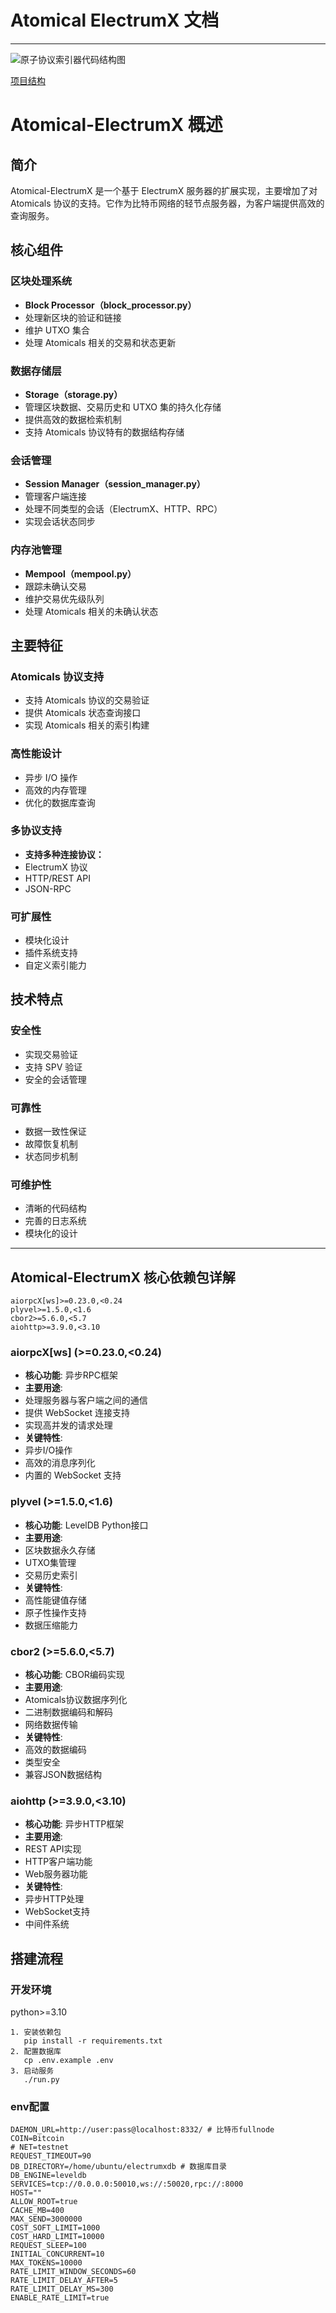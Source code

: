 # Atomical ElectrumX  文档
---
![原子协议索引器代码结构图](./img/原子协议索引器代码结构图.png)

[项目结构](./nav.md)
# Atomical-ElectrumX 概述

## 简介
Atomical-ElectrumX 是一个基于 ElectrumX 服务器的扩展实现，主要增加了对 Atomicals 协议的支持。它作为比特币网络的轻节点服务器，为客户端提供高效的查询服务。

## 核心组件

### 区块处理系统
- **Block Processor（block_processor.py）**
 - 处理新区块的验证和链接
 - 维护 UTXO 集合
 - 处理 Atomicals 相关的交易和状态更新

### 数据存储层
- **Storage（storage.py）**
 - 管理区块数据、交易历史和 UTXO 集的持久化存储
 - 提供高效的数据检索机制
 - 支持 Atomicals 协议特有的数据结构存储

### 会话管理
- **Session Manager（session_manager.py）**
 - 管理客户端连接
 - 处理不同类型的会话（ElectrumX、HTTP、RPC）
 - 实现会话状态同步

### 内存池管理
- **Mempool（mempool.py）**
 - 跟踪未确认交易
 - 维护交易优先级队列
 - 处理 Atomicals 相关的未确认状态

## 主要特征

### Atomicals 协议支持
- 支持 Atomicals 协议的交易验证
- 提供 Atomicals 状态查询接口
- 实现 Atomicals 相关的索引构建

### 高性能设计
- 异步 I/O 操作
- 高效的内存管理
- 优化的数据库查询

### 多协议支持
- **支持多种连接协议：**
 - ElectrumX 协议
 - HTTP/REST API
 - JSON-RPC

### 可扩展性
- 模块化设计
- 插件系统支持
- 自定义索引能力

## 技术特点

### 安全性
- 实现交易验证
- 支持 SPV 验证
- 安全的会话管理

### 可靠性
- 数据一致性保证
- 故障恢复机制
- 状态同步机制

### 可维护性
- 清晰的代码结构
- 完善的日志系统
- 模块化的设计
---
## Atomical-ElectrumX 核心依赖包详解

```
aiorpcX[ws]>=0.23.0,<0.24
plyvel>=1.5.0,<1.6
cbor2>=5.6.0,<5.7
aiohttp>=3.9.0,<3.10

```

### aiorpcX[ws] (>=0.23.0,<0.24)
- **核心功能**: 异步RPC框架
- **主要用途**:
 - 处理服务器与客户端之间的通信
 - 提供 WebSocket 连接支持
 - 实现高并发的请求处理
- **关键特性**:
 - 异步I/O操作
 - 高效的消息序列化
 - 内置的 WebSocket 支持

### plyvel (>=1.5.0,<1.6)
- **核心功能**: LevelDB Python接口
- **主要用途**:
 - 区块数据永久存储
 - UTXO集管理
 - 交易历史索引
- **关键特性**:
 - 高性能键值存储
 - 原子性操作支持
 - 数据压缩能力

### cbor2 (>=5.6.0,<5.7)
- **核心功能**: CBOR编码实现
- **主要用途**:
 - Atomicals协议数据序列化
 - 二进制数据编码和解码
 - 网络数据传输
- **关键特性**:
 - 高效的数据编码
 - 类型安全
 - 兼容JSON数据结构

### aiohttp (>=3.9.0,<3.10)
- **核心功能**: 异步HTTP框架
- **主要用途**:
 - REST API实现
 - HTTP客户端功能
 - Web服务器功能
- **关键特性**:
 - 异步HTTP处理
 - WebSocket支持
 - 中间件系统


 ## 搭建流程

 ### 开发环境
 python>=3.10
 ```
 1. 安装依赖包
    pip install -r requirements.txt
 2. 配置数据库
    cp .env.example .env
 3. 启动服务
    ./run.py
 ```
 ### env配置
```
DAEMON_URL=http://user:pass@localhost:8332/ # 比特币fullnode
COIN=Bitcoin
# NET=testnet
REQUEST_TIMEOUT=90
DB_DIRECTORY=/home/ubuntu/electrumxdb # 数据库目录
DB_ENGINE=leveldb
SERVICES=tcp://0.0.0.0:50010,ws://:50020,rpc://:8000
HOST=""
ALLOW_ROOT=true
CACHE_MB=400
MAX_SEND=3000000
COST_SOFT_LIMIT=1000
COST_HARD_LIMIT=10000
REQUEST_SLEEP=100
INITIAL_CONCURRENT=10
MAX_TOKENS=10000
RATE_LIMIT_WINDOW_SECONDS=60
RATE_LIMIT_DELAY_AFTER=5
RATE_LIMIT_DELAY_MS=300
ENABLE_RATE_LIMIT=true
```
